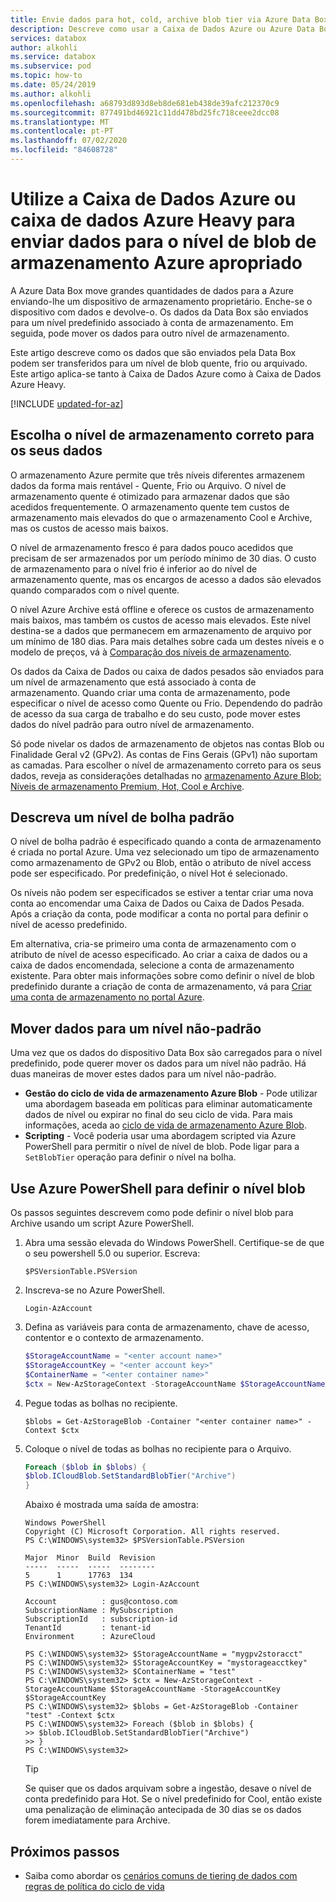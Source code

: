 ```yaml
---
title: Envie dados para hot, cold, archive blob tier via Azure Data Box/Azure Data Box Heavy
description: Descreve como usar a Caixa de Dados Azure ou Azure Data Box Heavy para enviar dados para um nível apropriado de armazenamento de blob de bloco, como quente, frio ou arquivo
services: databox
author: alkohli
ms.service: databox
ms.subservice: pod
ms.topic: how-to
ms.date: 05/24/2019
ms.author: alkohli
ms.openlocfilehash: a68793d893d8eb8de681eb438de39afc212370c9
ms.sourcegitcommit: 877491bd46921c11dd478bd25fc718ceee2dcc08
ms.translationtype: MT
ms.contentlocale: pt-PT
ms.lasthandoff: 07/02/2020
ms.locfileid: "84608728"
---
```

# <a name="use-azure-data-box-or-azure-data-box-heavy-to-send-data-to-appropriate-azure-storage-blob-tier"></a>Utilize a Caixa de Dados Azure ou caixa de dados Azure Heavy para enviar dados para o nível de blob de armazenamento Azure apropriado

A Azure Data Box move grandes quantidades de dados para a Azure enviando-lhe um dispositivo de armazenamento proprietário. Enche-se o dispositivo com dados e devolve-o. Os dados da Data Box são enviados para um nível predefinido associado à conta de armazenamento. Em seguida, pode mover os dados para outro nível de armazenamento.

Este artigo descreve como os dados que são enviados pela Data Box podem ser transferidos para um nível de blob quente, frio ou arquivado. Este artigo aplica-se tanto à Caixa de Dados Azure como à Caixa de Dados Azure Heavy.

[!INCLUDE [updated-for-az](../../includes/updated-for-az.md)]

## <a name="choose-the-correct-storage-tier-for-your-data"></a>Escolha o nível de armazenamento correto para os seus dados

O armazenamento Azure permite que três níveis diferentes armazenem dados da forma mais rentável - Quente, Frio ou Arquivo. O nível de armazenamento quente é otimizado para armazenar dados que são acedidos frequentemente. O armazenamento quente tem custos de armazenamento mais elevados do que o armazenamento Cool e Archive, mas os custos de acesso mais baixos.

O nível de armazenamento fresco é para dados pouco acedidos que precisam de ser armazenados por um período mínimo de 30 dias. O custo de armazenamento para o nível frio é inferior ao do nível de armazenamento quente, mas os encargos de acesso a dados são elevados quando comparados com o nível quente.

O nível Azure Archive está offline e oferece os custos de armazenamento mais baixos, mas também os custos de acesso mais elevados. Este nível destina-se a dados que permanecem em armazenamento de arquivo por um mínimo de 180 dias. Para mais detalhes sobre cada um destes níveis e o modelo de preços, vá à [Comparação dos níveis de armazenamento](https://docs.microsoft.com/azure/storage/blobs/storage-blob-storage-tiers).

Os dados da Caixa de Dados ou caixa de dados pesados são enviados para um nível de armazenamento que está associado à conta de armazenamento. Quando criar uma conta de armazenamento, pode especificar o nível de acesso como Quente ou Frio. Dependendo do padrão de acesso da sua carga de trabalho e do seu custo, pode mover estes dados do nível padrão para outro nível de armazenamento.

Só pode nivelar os dados de armazenamento de objetos nas contas Blob ou Finalidade Geral v2 (GPv2). As contas de Fins Gerais (GPv1) não suportam as camadas. Para escolher o nível de armazenamento correto para os seus dados, reveja as considerações detalhadas no [armazenamento Azure Blob: Níveis de armazenamento Premium, Hot, Cool e Archive](https://docs.microsoft.com/azure/storage/blobs/storage-blob-storage-tiers).

## <a name="set-a-default-blob-tier"></a>Descreva um nível de bolha padrão

O nível de bolha padrão é especificado quando a conta de armazenamento é criada no portal Azure. Uma vez selecionado um tipo de armazenamento como armazenamento de GPv2 ou Blob, então o atributo de nível access pode ser especificado. Por predefinição, o nível Hot é selecionado.

Os níveis não podem ser especificados se estiver a tentar criar uma nova conta ao encomendar uma Caixa de Dados ou Caixa de Dados Pesada. Após a criação da conta, pode modificar a conta no portal para definir o nível de acesso predefinido.

Em alternativa, cria-se primeiro uma conta de armazenamento com o atributo de nível de acesso especificado. Ao criar a caixa de dados ou a caixa de dados encomendada, selecione a conta de armazenamento existente. Para obter mais informações sobre como definir o nível de blob predefinido durante a criação de conta de armazenamento, vá para [Criar uma conta de armazenamento no portal Azure](https://docs.microsoft.com/azure/storage/common/storage-quickstart-create-account?tabs=portal).

## <a name="move-data-to-a-non-default-tier"></a>Mover dados para um nível não-padrão

Uma vez que os dados do dispositivo Data Box são carregados para o nível predefinido, pode querer mover os dados para um nível não padrão. Há duas maneiras de mover estes dados para um nível não-padrão.

- **Gestão do ciclo de vida de armazenamento Azure Blob** - Pode utilizar uma abordagem baseada em políticas para eliminar automaticamente dados de nível ou expirar no final do seu ciclo de vida. Para mais informações, aceda ao [ciclo de vida de armazenamento Azure Blob](https://docs.microsoft.com/azure/storage/common/storage-lifecycle-managment-concepts).
- **Scripting** - Você poderia usar uma abordagem scripted via Azure PowerShell para permitir o nível de nível de blob. Pode ligar para a `SetBlobTier` operação para definir o nível na bolha.

## <a name="use-azure-powershell-to-set-the-blob-tier"></a>Use Azure PowerShell para definir o nível blob

Os passos seguintes descrevem como pode definir o nível blob para Archive usando um script Azure PowerShell.

1. Abra uma sessão elevada do Windows PowerShell. Certifique-se de que o seu powershell 5.0 ou superior. Escreva:

   `$PSVersionTable.PSVersion`     

2. Inscreva-se no Azure PowerShell. 

   `Login-AzAccount`  

3. Defina as variáveis para conta de armazenamento, chave de acesso, contentor e o contexto de armazenamento.

    ```powershell
    $StorageAccountName = "<enter account name>"
    $StorageAccountKey = "<enter account key>"
    $ContainerName = "<enter container name>"
    $ctx = New-AzStorageContext -StorageAccountName $StorageAccountName -StorageAccountKey $StorageAccountKey
    ```

4. Pegue todas as bolhas no recipiente.

    `$blobs = Get-AzStorageBlob -Container "<enter container name>" -Context $ctx`
 
5. Coloque o nível de todas as bolhas no recipiente para o Arquivo.

    ```powershell
    Foreach ($blob in $blobs) {
    $blob.ICloudBlob.SetStandardBlobTier("Archive")
    }
    ```

    Abaixo é mostrada uma saída de amostra:

    ```
    Windows PowerShell
    Copyright (C) Microsoft Corporation. All rights reserved.
    PS C:\WINDOWS\system32> $PSVersionTable.PSVersion

    Major  Minor  Build  Revision
    -----  -----  -----  --------
    5      1      17763  134
    PS C:\WINDOWS\system32> Login-AzAccount

    Account          : gus@contoso.com
    SubscriptionName : MySubscription
    SubscriptionId   : subscription-id
    TenantId         : tenant-id
    Environment      : AzureCloud

    PS C:\WINDOWS\system32> $StorageAccountName = "mygpv2storacct"
    PS C:\WINDOWS\system32> $StorageAccountKey = "mystorageacctkey"
    PS C:\WINDOWS\system32> $ContainerName = "test"
    PS C:\WINDOWS\system32> $ctx = New-AzStorageContext -StorageAccountName $StorageAccountName -StorageAccountKey $StorageAccountKey
    PS C:\WINDOWS\system32> $blobs = Get-AzStorageBlob -Container "test" -Context $ctx
    PS C:\WINDOWS\system32> Foreach ($blob in $blobs) {
    >> $blob.ICloudBlob.SetStandardBlobTier("Archive")
    >> }
    PS C:\WINDOWS\system32>
    ```
   > [!TIP]
   > Se quiser que os dados arquivam sobre a ingestão, desave o nível de conta predefinido para Hot. Se o nível predefinido for Cool, então existe uma penalização de eliminação antecipada de 30 dias se os dados forem imediatamente para Archive.

## <a name="next-steps"></a>Próximos passos

-  Saiba como abordar os [cenários comuns de tiering de dados com regras de política do ciclo de vida](https://docs.microsoft.com/azure/storage/blobs/storage-lifecycle-management-concepts#examples)

